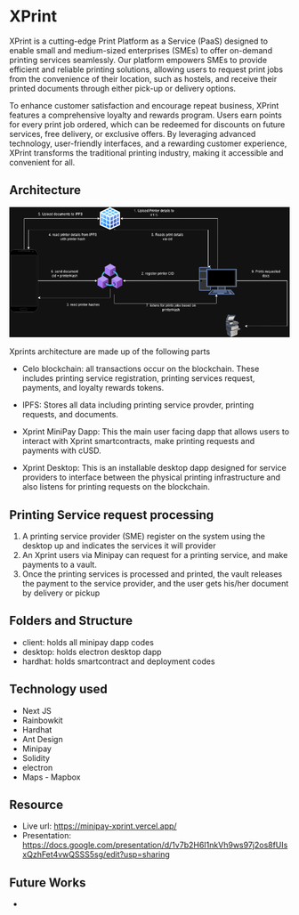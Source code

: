 # XPrint

XPrint is a cutting-edge Print Platform as a Service (PaaS) designed to enable small and medium-sized enterprises (SMEs) to offer on-demand printing services seamlessly. Our platform empowers SMEs to provide efficient and reliable printing solutions, allowing users to request print jobs from the convenience of their location, such as hostels, and receive their printed documents through either pick-up or delivery options. 

To enhance customer satisfaction and encourage repeat business, XPrint features a comprehensive loyalty and rewards program. Users earn points for every print job ordered, which can be redeemed for discounts on future services, free delivery, or exclusive offers. By leveraging advanced technology, user-friendly interfaces, and a rewarding customer experience, XPrint transforms the traditional printing industry, making it accessible and convenient for all.

## Architecture
![Xprint architecture diagram](xprint-architecture.png)

Xprints architecture are made up of the following parts
    

- Celo blockchain: all transactions occur on the blockchain. These includes printing service registration, printing services request, payments, and loyalty rewards tokens.

- IPFS: Stores all data including printing service provder, printing requests, and documents.

- Xprint MiniPay Dapp: This the main user facing dapp that allows users to interact with Xprint smartcontracts, make printing requests and payments with cUSD.

- Xprint Desktop: This is an installable desktop dapp designed for service providers to interface between the physical printing infrastructure and also listens for printing requests on the blockchain.


## Printing Service request processing
1. A printing service provider (SME) register on the system using the desktop up and indicates the services it will provider
2. An Xprint users via Minipay can request for a printing service, and make payments to a vault. 
3. Once the printing services is processed and printed, the vault releases the payment to the service provider, and the user gets his/her document by delivery or pickup

## Folders and Structure
- client: holds all minipay dapp codes
- desktop: holds electron desktop dapp
- hardhat: holds smartcontract and deployment codes

## Technology used
- Next JS
- Rainbowkit
- Hardhat
- Ant Design
- Minipay
- Solidity
- electron
- Maps - Mapbox

## Resource
- Live url: https://minipay-xprint.vercel.app/
- Presentation: https://docs.google.com/presentation/d/1v7b2H6I1nkVh9ws97j2os8fUIsxQzhFet4vwQSSS5sg/edit?usp=sharing

## Future Works
- 

